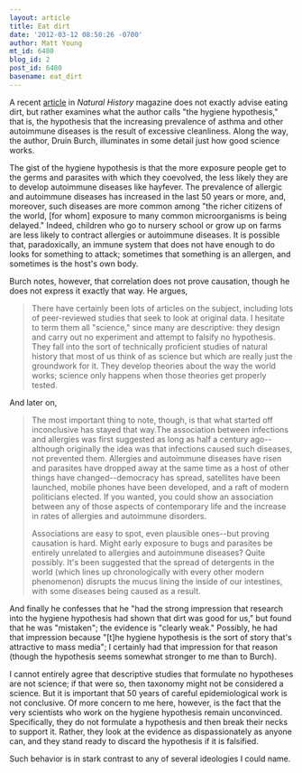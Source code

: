 ```yaml
---
layout: article
title: Eat dirt
date: '2012-03-12 08:50:26 -0700'
author: Matt Young
mt_id: 6480
blog_id: 2
post_id: 6480
basename: eat_dirt
---
```

A recent [article](http://www.naturalhistorymag.com/features/282154/eat-dirt) in _Natural History_ magazine does not exactly advise eating dirt, but rather examines what the author calls "the hygiene hypothesis," that is, the hypothesis that the increasing prevalence of asthma and other autoimmune diseases is the result of excessive cleanliness. Along the way, the author, Druin Burch, illuminates in some detail just how good science works.

The gist of the hygiene hypothesis is that the more exposure people get to the germs and parasites with which they coevolved, the less likely they are to develop autoimmune diseases like hayfever. The prevalence of allergic and autoimmune diseases has increased in the last 50 years or more, and, moreover, such diseases are more common among "the richer citizens of the world, \[for whom\] expo­sure to many common mi­croorganisms is being delayed." Indeed, children who go to nursery school or grow up on farms are less likely to contract allergies or autoimmune diseases. It is possible that, paradoxically, an immune system that does not have enough to do looks for something to attack; sometimes that something is an allergen, and sometimes is the host's own body.

Burch notes, however, that correlation does not prove causation, though he does not express it exactly that way. He argues,

> There have certainly been lots of articles on the subject, includ­ing lots of peer-reviewed studies that seek to look at original data. I hesitate to term them all "sci­ence," since many are descriptive: they design and carry out no ex­periment and attempt to falsify no hypothesis. They fall into the sort of technically proficient studies of natural history that most of us think of as science but which are really just the groundwork for it. They develop theories about the way the world works; science only happens when those theories get properly tested.

And later on,

> The most important thing to note, though, is that what started off inconclusive has stayed that way.The association between infections and allergies was first suggested as long as half a century ago--although originally the idea was that infections caused such diseases, not prevented them. Aller­gies and autoimmune diseases have risen and parasites have dropped away at the same time as a host of other things have changed--democ­racy has spread, satellites have been launched, mobile phones have been developed, and a raft of modern pol­iticians elected. If you wanted, you could show an association between any of those aspects of contempo­rary life and the increase in rates of allergies and autoimmune disorders.
> 
> Associations are easy to spot, even plausible ones--but proving causa­tion is hard. Might early exposure to bugs and parasites be entirely unrelated to allergies and autoim­mune diseases? Quite possibly. It's been suggested that the spread of detergents in the world (which lines up chronologically with every other modern phenomenon) disrupts the mucus lining the inside of our intes­tines, with some dis­eases being caused as a result.

And finally he confesses that he "had the strong impression that research into the hygiene hypothesis had shown that dirt was good for us," but found that he was "mistaken"; the evidence is "clearly weak." Possibly, he had that impression because "\[t\]he hygiene hypoth­esis is the sort of story that's attractive to mass media"; I certainly had that impression for that reason (though the hypothesis seems somewhat stronger to me than to Burch).

I cannot entirely agree that descriptive studies that formulate no hypotheses are not science; if that were so, then taxonomy might not be considered a science. But it is important that 50 years of careful epidemiological work is not conclusive. Of more concern to me here, however, is the fact that the very scientists who work on the hygiene hypothesis remain unconvinced. Specifically, they do not formulate a hypothesis and then break their necks to support it. Rather, they look at the evidence as dispassionately as anyone can, and they stand ready to discard the hypothesis if it is falsified.

Such behavior is in stark contrast to any of several ideologies I could name.
